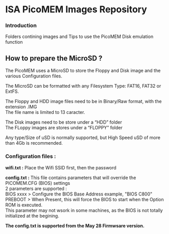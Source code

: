 # ISA PicoMEM Images Repository

### Introduction

Folders contining images and Tips to use the PicoMEM Disk emulation function

## How to prepare the MicroSD ?

The PicoMEM uses a MicroSD to store the Floppy and Disk image and the various Configuration files.<br />

The MicroSD can be formatted with any Filesystem Type: FAT16, FAT32 or ExtFS.<br />

The Floppy and HDD image files need to be in Binary/Raw format, with the extension .IMG<br />
The file name is limited to 13 caracter.

The Disk images need to be store under a “HDD” folder<br />
The FLoppy images are stores under a “FLOPPY” folder<br />

Any type/Size of uSD is normally supported, but High Speed uSD of more than 4Gb is recommended.

### Configuration files :

**wifi.txt :** Place the Wifi SSID first, then the password<br />

**config.txt :** This file contains parameters that will override the PICOMEM.CFG (BIOS) settings<br />
2 parameters are supported : <br />
BIOS xxxx  > Configure the BIOS Base Address  example, "BIOS C800"<br />
PREBOOT    > When Present, this will force the BIOS to start when the Option ROM is executed.<br />
This parameter may not wsork in some machines, as the BIOS is not totally initialized at the begining.<br />

**The config.txt is supported from the May 28 Firmwsare version.**
